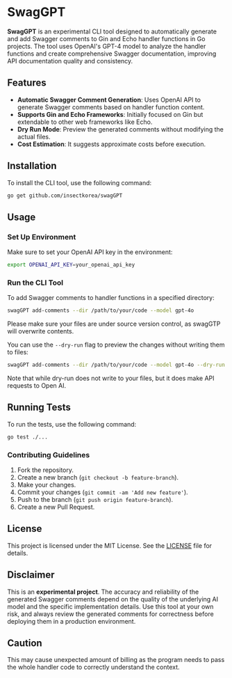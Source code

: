# SwagGPT

**SwagGPT** is an experimental CLI tool designed to automatically generate and add Swagger comments to Gin and Echo handler functions in Go projects. The tool uses OpenAI's GPT-4 model to analyze the handler functions and create comprehensive Swagger documentation, improving API documentation quality and consistency.

## Features

- **Automatic Swagger Comment Generation**: Uses OpenAI API to generate Swagger comments based on handler function content.
- **Supports Gin and Echo Frameworks**: Initially focused on Gin but extendable to other web frameworks like Echo.
- **Dry Run Mode**: Preview the generated comments without modifying the actual files.
- **Cost Estimation**: It suggests approximate costs before execution.

## Installation

To install the CLI tool, use the following command:

```sh
go get github.com/insectkorea/swagGPT
```

## Usage

### Set Up Environment

Make sure to set your OpenAI API key in the environment:

```sh
export OPENAI_API_KEY=your_openai_api_key
```

### Run the CLI Tool

To add Swagger comments to handler functions in a specified directory:

```sh
swagGPT add-comments --dir /path/to/your/code --model gpt-4o 
```

Please make sure your files are under source version control, as swagGTP will overwrite contents.

You can use the `--dry-run` flag to preview the changes without writing them to files:

```sh
swagGPT add-comments --dir /path/to/your/code --model gpt-4o --dry-run
```

Note that while dry-run does not write to your files, but it does make API requests to Open AI.

## Running Tests

To run the tests, use the following command:

```sh
go test ./...
```

### Contributing Guidelines

1. Fork the repository.
2. Create a new branch (`git checkout -b feature-branch`).
3. Make your changes.
4. Commit your changes (`git commit -am 'Add new feature'`).
5. Push to the branch (`git push origin feature-branch`).
6. Create a new Pull Request.

## License

This project is licensed under the MIT License. See the [LICENSE](LICENSE) file for details.

## Disclaimer

This is an **experimental project**. The accuracy and reliability of the generated Swagger comments depend on the quality of the underlying AI model and the specific implementation details. Use this tool at your own risk, and always review the generated comments for correctness before deploying them in a production environment.

## Caution

This may cause unexpected amount of billing as the program needs to pass the whole handler code to correctly understand the context.